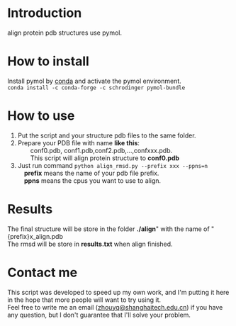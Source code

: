 # Introduction
align protein pdb structures use pymol.  
# How to install
Install pymol by [conda](https://pymol.org/conda/) and activate the pymol environment.  
```conda install -c conda-forge -c schrodinger pymol-bundle```  
# How to use
1. Put the script and your structure pdb files to the same folder.  
2. Prepare your PDB file with name **like this**:  
&ensp;&ensp;&ensp;&ensp;conf0.pdb, conf1.pdb,conf2.pdb,...,confxxx.pdb.  
&ensp;&ensp;&ensp;&ensp;This script will align protein structure to **conf0.pdb**  
3. Just run command ```python align_rmsd.py --prefix xxx --ppns=n```  
&ensp;&ensp;**prefix** means the name of your pdb file prefix.  
&ensp;&ensp;**ppns** means the cpus you want to use to align.  
# Results
The final structure will be store in the folder **./align**" with the name of "{prefix}x_align.pdb  
The rmsd will be store in **results.txt** when align finished.  
# Contact me
This script was developed to speed up my own work, and I'm putting it here in the hope that more people will want to try using it.  
Feel free to write me an email (zhouyq@shanghaitech.edu.cn) if you have any question, but I don't guarantee that I'll solve your problem.
